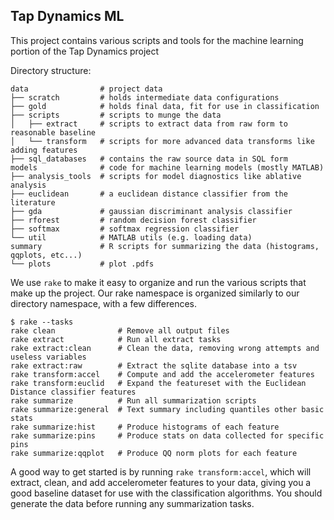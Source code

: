 ## Tap Dynamics ML

This project contains various scripts and tools for the machine learning portion of the Tap Dynamics project

Directory structure:

```
data                # project data
├── scratch         # holds intermediate data configurations
├── gold            # holds final data, fit for use in classification
├── scripts         # scripts to munge the data
│   ├── extract     # scripts to extract data from raw form to reasonable baseline
│   └── transform   # scripts for more advanced data transforms like adding features
├── sql_databases   # contains the raw source data in SQL form
models              # code for machine learning models (mostly MATLAB)
├── analysis_tools  # scripts for model diagnostics like ablative analysis
├── euclidean       # a euclidean distance classifier from the literature
├── gda             # gaussian discriminant analysis classifier
├── rforest         # random decision forest classifier
├── softmax         # softmax regression classifier
└── util            # MATLAB utils (e.g. loading data)
summary             # R scripts for summarizing the data (histograms, qqplots, etc...)
└── plots           # plot .pdfs
```

We use `rake` to make it easy to organize and run the various scripts that make up the project. Our rake namespace is organized similarly to our directory namespace, with a few differences.

```
$ rake --tasks
rake clean              # Remove all output files
rake extract            # Run all extract tasks
rake extract:clean      # Clean the data, removing wrong attempts and useless variables
rake extract:raw        # Extract the sqlite database into a tsv
rake transform:accel    # Compute and add the accelerometer features
rake transform:euclid   # Expand the featureset with the Euclidean Distance classifier features
rake summarize          # Run all summarization scripts
rake summarize:general  # Text summary including quantiles other basic stats
rake summarize:hist     # Produce histograms of each feature
rake summarize:pins     # Produce stats on data collected for specific pins
rake summarize:qqplot   # Produce QQ norm plots for each feature
```

A good way to get started is by running `rake transform:accel`, which will extract, clean, and add accelerometer features to your data, giving you a good baseline dataset for use with the classification algorithms. You should generate the data before running any summarization tasks.

